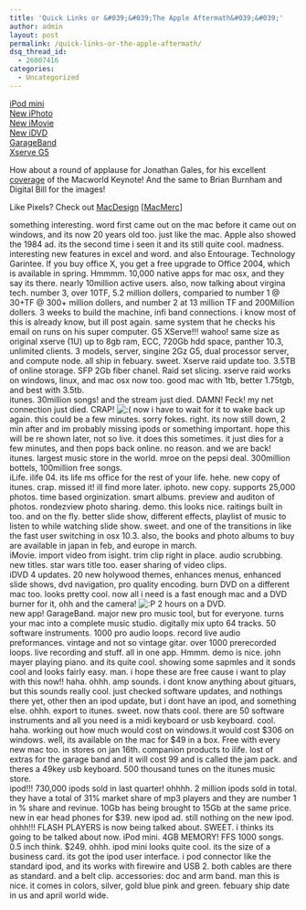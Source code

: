 ```yaml
---
title: 'Quick Links or &#039;&#039;The Apple Aftermath&#039;&#039;'
author: admin
layout: post
permalink: /quick-links-or-the-apple-aftermath/
dsq_thread_id:
  - 26007416
categories:
  - Uncategorized
---
```

[iPod mini][1]  
[New iPhoto][2]  
[New iMovie][3]  
[New iDVD][4]  
[GarageBand][5]  
[Xserve G5][6]

How about a round of applause for Jonathan Gales, for his excellent [coverage][7] of the Macworld Keynote! And the same to Brian Burnham and Digital Bill for the images!

Like Pixels? Check out [MacDesign][8] [[MacMerc][9]]

<!--more-->

something interesting. word first came out on the mac before it came out on windows, and its now 20 years old too. just like the mac. Apple also showed the 1984 ad. its the second time i seen it and its still quite cool. madness. interesting new features in excel and word. and also Entourage. Technology Garintee. If you buy office X, you get a free upgrade to Office 2004, which is available in spring. Hmmmm. 10,000 native apps for mac osx, and they say its there. nearly 10million active users. also, now talking about virgina tech. number 3, over 10TF, 5.2 million dollers, comparied to number 1 @ 30+TF @ 300+ million dollers, and number 2 at 13 million TF and 200Million dollers. 3 weeks to build the machine, infi band connections. i know most of this is already know, but ill post again. same system that he checks his email on runs on his super computer. G5 XServe!!! wahoo! same size as original xserve (1U) up to 8gb ram, ECC, 720Gb hdd space, panther 10.3, unlimited clients. 3 models, server, singine 2Gz G5, dual processor server, and compute node. all ship in febuary. sweet. Xserve raid update too. 3.5TB of online storage. SFP 2Gb fiber chanel. Raid set slicing. xserve raid works on windows, linux, and mac osx now too. good mac with 1tb, better 1.75tgb, and best with 3.5tb.   
itunes. 30million songs! and the stream just died. DAMN! Feck! my net connection just died. CRAP! <img src="http://blog.lotas-smartman.net/wp-includes/images/smilies/icon_sad.gif" alt=":(" class="wp-smiley" /> now i have to wait for it to wake back up again. this could be a few minutes. sorry fokes. right. its now still down, 2 min after and im probably missing ipods or something important. hope this will be re shown later, not so live. it does this sometimes. it just dies for a few minutes, and then pops back online. no reason. and we are back!  
itunes. largest music store in the world. mroe on the pepsi deal. 300million bottels, 100million free songs.  
iLife. ilife 04. its life ms office for the rest of your life. hehe. new copy of itunes. crap. missed it! ill find more later. iphoto. new copy. supports 25,000 photos. time based orginization. smart albums. preview and auditon of photos. rondezview photo sharing. demo. this looks nice. raitings built in too. and on the fly. better slide show, different effects, playlist of music to listen to while watching slide show. sweet. and one of the transitions in like the fast user switching in osx 10.3. also, the books and photo albums to buy are available in japan in feb, and europe in march.  
iMovie. import video from isight. trim clip right in place. audio scrubbing. new titles. star wars title too. easer sharing of video clips.   
iDVD 4 updates. 20 new holywood themes, enhances menus, enhanced slide shows, dvd navigation, pro quality encoding. burn DVD on a different mac too. looks pretty cool. now all i need is a fast enough mac and a DVD burner for it, ohh and the camera! <img src="http://blog.lotas-smartman.net/wp-includes/images/smilies/icon_razz.gif" alt=":P" class="wp-smiley" /> 2 hours on a DVD.   
new app! GarageBand. major new pro music tool, but for everyone. turns your mac into a complete music studio. digitally mix upto 64 tracks. 50 software instruments. 1000 pro audio loops. record live audio preformances. vintage and not so vintage gitar. over 1000 prerecorded loops. live recording and stuff. all in one app. Hmmm. demo is nice. john mayer playing piano. and its quite cool. showing some sapmles and it sonds cool and looks fairly easy. man. i hope these are free cause i want to play with this now!! haha. ohhh. amp sounds. i dont know anything about gituars, but this sounds really cool. just checked software updates, and nothings there yet, other then an ipod update, but i dont have an ipod, and something else. ohhh. export to itunes. sweet. now thats cool. there are 50 software instruments and all you need is a midi keyboard or usb keyboard. cool. haha. working out how much would cost on windows.it would cost $306 on windows. well, its available on the mac for $49 in a box. Free with every new mac too. in stores on jan 16th. companion products to ilife. lost of extras for the garage band and it will cost 99 and is called the jam pack. and theres a 49key usb keyboard. 500 thousand tunes on the itunes music store.   
ipod!!! 730,000 ipods sold in last quarter! ohhhh. 2 million ipods sold in total. they have a total of 31% market share of mp3 players and they are number 1 in % share and revinue. 10Gb has being brought to 15Gb at the same price. new in ear head phones for $39. new ipod ad. still nothing on the new ipod. ohhh!!! FLASH PLAYERS is now being talked about. SWEET. i thinks its going to be talked about now. iPod mini. 4GB MEMORY! FFS 1000 songs. 0.5 inch think. $249. ohhh. ipod mini looks quite cool. its the size of a business card. its got the ipod user interface. i pod connector like the standard ipod, and its works with firewire and USB 2. both cables are there as standard. and a belt clip. accessories: doc and arm band. man this is nice. it comes in colors, silver, gold blue pink and green. febuary ship date in us and april world wide.

 [1]: http://www.apple.com/ipodmini/
 [2]: http://www.apple.com/ilife/iphoto/
 [3]: http://www.apple.com/ilife/imovie/
 [4]: http://www.apple.com/ilife/idvd/
 [5]: http://www.apple.com/ilife/garageband/
 [6]: http://www.apple.com/xserve/
 [7]: http://www.macmerc.com/news/apple/1216
 [8]: http://www.macdesignonline.com
 [9]: http://www.macmerc.com